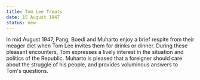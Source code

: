 ```yaml
---
title: Tom Lee Treats
date: 15 August 1947 
status: new
---
```


In mid August 1947, Pang, Boedi and Muharto enjoy a brief respite from
their meager diet when Tom Lee invites them for drinks or dinner. During
these pleasant encounters, Tom expresses a lively interest in the
situation and politics of the Republic. Muharto is pleased that a
foreigner should care about the struggle of his people, and provides
voluminous answers to Tom's questions.
